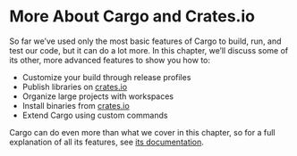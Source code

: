 # More About Cargo and Crates.io

So far we’ve used only the most basic features of Cargo to build, run, and test
our code, but it can do a lot more. In this chapter, we’ll discuss some of its
other, more advanced features to show you how to:

* Customize your build through release profiles
* Publish libraries on [crates.io](https://crates.io)<!-- ignore -->
* Organize large projects with workspaces
* Install binaries from [crates.io](https://crates.io)<!-- ignore -->
* Extend Cargo using custom commands

Cargo can do even more than what we cover in this chapter, so for a full
explanation of all its features, see [its
documentation](https://doc.rust-lang.org/cargo/).
